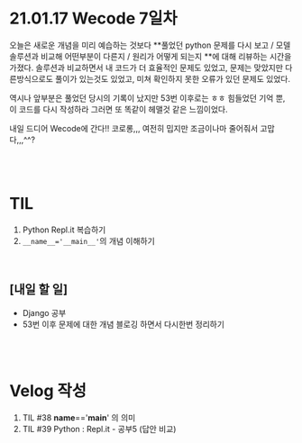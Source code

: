 # 21.01.17 Wecode 7일차

오늘은 새로운 개념을 미리 예습하는 것보다 **풀었던 python 문제를 다시 보고 / 모델 솔루션과 비교해 어떤부분이 다른지 / 원리가 어떻게 되는지 **에 대해 리뷰하는 시간을 가졌다.
솔루션과 비교하면서 내 코드가 더 효율적인 문제도 있었고, 문제는 맞았지만 다른방식으로도 풀이가 있는것도 있었고, 미쳐 확인하지 못한 오류가 있던 문제도 있었다.

역시나 앞부분은 풀었던 당시의 기록이 났지만 53번 이후로는 ㅎㅎ 힘들었던 기억 뿐, 이 코드를 다시 작성하라 그러면 또 똑같이 헤맬것 같은 느낌이었다.

내일 드디어 Wecode에 간다!! 코로롱,,, 여전히 밉지만 조금이나마 줄어줘서 고맙다,,,^^?

<br>
<br>

# TIL

1. Python Repl.it 복습하기
2. `__name__='__main__'`의 개념 이해하기


<br>

## [내일 할 일]

- Django 공부
- 53번 이후 문제에 대한 개념 블로깅 하면서 다시한번 정리하기

<br>
<br>

# Velog 작성

1. TIL #38 __name__=='__main__' 의 의미
2. TIL #39 Python : Repl.it - 공부5 (답안 비교)
